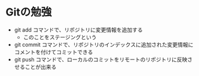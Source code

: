 # Gitの勉強

- git add コマンドで、リポジトリに変更情報を追加する
  - このことをステージングという
- git commit コマンドで、リポジトリのインデックスに追加された変更情報にコメントを付けてコミットできる
- git push コマンドで、ローカルのコミットをリモートのリポジトリに反映させることが出来る